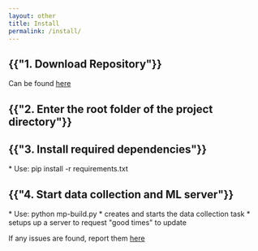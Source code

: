 ```yaml
---
layout: other
title: Install
permalink: /install/
---
```


<h2>{{"1. Download Repository"}}</h2>
<p>Can be found <a href="https://github.com/CPSECapstone/MicroPoly">here</a></p>

<h2>{{"2. Enter the root folder of the project directory"}}</h2>

<h2>{{"3. Install required dependencies"}}</h2>
* Use: pip install -r requirements.txt

<h2>{{"4. Start data collection and ML server"}}</h2>
* Use: python mp-build.py
    * creates and starts the data collection task
    * setups up a server to request "good times" to update

<p>If any issues are found, report them <a href="/MicroPolyPages/contact_issue_reporting/">here</a></p>